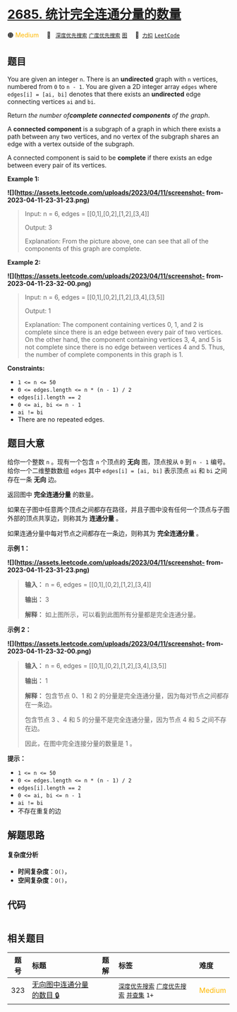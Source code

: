 # [2685. 统计完全连通分量的数量](https://2xiao.github.io/leetcode-js/problem/2685.html)

🟠 <font color=#ffb800>Medium</font>&emsp; 🔖&ensp; [`深度优先搜索`](/tag/depth-first-search.md) [`广度优先搜索`](/tag/breadth-first-search.md) [`图`](/tag/graph.md)&emsp; 🔗&ensp;[`力扣`](https://leetcode.cn/problems/count-the-number-of-complete-components) [`LeetCode`](https://leetcode.com/problems/count-the-number-of-complete-components)

## 题目

You are given an integer `n`. There is an **undirected** graph with `n`
vertices, numbered from `0` to `n - 1`. You are given a 2D integer array
`edges` where `edges[i] = [ai, bi]` denotes that there exists an
**undirected** edge connecting vertices `ai` and `bi`.

Return _the number of**complete connected components** of the graph_.

A **connected component** is a subgraph of a graph in which there exists a
path between any two vertices, and no vertex of the subgraph shares an edge
with a vertex outside of the subgraph.

A connected component is said to be **complete** if there exists an edge
between every pair of its vertices.



**Example 1:**

**![](https://assets.leetcode.com/uploads/2023/04/11/screenshot-
from-2023-04-11-23-31-23.png)**

> Input: n = 6, edges = [[0,1],[0,2],[1,2],[3,4]]
> 
> Output: 3
> 
> Explanation: From the picture above, one can see that all of the components of this graph are complete.

**Example 2:**

**![](https://assets.leetcode.com/uploads/2023/04/11/screenshot-
from-2023-04-11-23-32-00.png)**

> Input: n = 6, edges = [[0,1],[0,2],[1,2],[3,4],[3,5]]
> 
> Output: 1
> 
> Explanation: The component containing vertices 0, 1, and 2 is complete since there is an edge between every pair of two vertices. On the other hand, the component containing vertices 3, 4, and 5 is not complete since there is no edge between vertices 4 and 5. Thus, the number of complete components in this graph is 1.

**Constraints:**

  * `1 <= n <= 50`
  * `0 <= edges.length <= n * (n - 1) / 2`
  * `edges[i].length == 2`
  * `0 <= ai, bi <= n - 1`
  * `ai != bi`
  * There are no repeated edges.


## 题目大意

给你一个整数 `n` 。现有一个包含 `n` 个顶点的 **无向** 图，顶点按从 `0` 到 `n - 1` 编号。给你一个二维整数数组 `edges`
其中 `edges[i] = [ai, bi]` 表示顶点 `ai` 和 `bi` 之间存在一条 **无向** 边。

返回图中 **完全连通分量** 的数量。

如果在子图中任意两个顶点之间都存在路径，并且子图中没有任何一个顶点与子图外部的顶点共享边，则称其为 **连通分量** 。

如果连通分量中每对节点之间都存在一条边，则称其为 **完全连通分量** 。



**示例 1：**

**![](https://assets.leetcode.com/uploads/2023/04/11/screenshot-
from-2023-04-11-23-31-23.png)**

> 
> 
> 
> 
> 
> **输入：** n = 6, edges = [[0,1],[0,2],[1,2],[3,4]]
> 
> **输出：** 3
> 
> **解释：** 如上图所示，可以看到此图所有分量都是完全连通分量。
> 
> 

**示例 2：**

**![](https://assets.leetcode.com/uploads/2023/04/11/screenshot-
from-2023-04-11-23-32-00.png)**

> 
> 
> 
> 
> 
> **输入：** n = 6, edges = [[0,1],[0,2],[1,2],[3,4],[3,5]]
> 
> **输出：** 1
> 
> **解释：** 包含节点 0、1 和 2 的分量是完全连通分量，因为每对节点之间都存在一条边。
> 
> 包含节点 3 、4 和 5 的分量不是完全连通分量，因为节点 4 和 5 之间不存在边。
> 
> 因此，在图中完全连接分量的数量是 1 。
> 
> 



**提示：**

  * `1 <= n <= 50`
  * `0 <= edges.length <= n * (n - 1) / 2`
  * `edges[i].length == 2`
  * `0 <= ai, bi <= n - 1`
  * `ai != bi`
  * 不存在重复的边


## 解题思路

#### 复杂度分析

- **时间复杂度**：`O()`，
- **空间复杂度**：`O()`，

## 代码

```javascript

```

## 相关题目

<!-- prettier-ignore -->
| 题号 | 标题 | 题解 | 标签 | 难度 |
| :------: | :------ | :------: | :------ | :------ |
| 323 | [无向图中连通分量的数目 🔒](https://leetcode.com/problems/number-of-connected-components-in-an-undirected-graph) |  |  [`深度优先搜索`](/tag/depth-first-search.md) [`广度优先搜索`](/tag/breadth-first-search.md) [`并查集`](/tag/union-find.md) `1+` | <font color=#ffb800>Medium</font> |